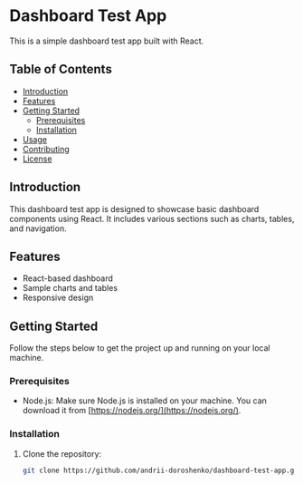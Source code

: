 # Dashboard Test App

This is a simple dashboard test app built with React.

## Table of Contents

- [Introduction](#introduction)
- [Features](#features)
- [Getting Started](#getting-started)
  - [Prerequisites](#prerequisites)
  - [Installation](#installation)
- [Usage](#usage)
- [Contributing](#contributing)
- [License](#license)

## Introduction

This dashboard test app is designed to showcase basic dashboard components using React. It includes various sections such as charts, tables, and navigation.

## Features

- React-based dashboard
- Sample charts and tables
- Responsive design

## Getting Started

Follow the steps below to get the project up and running on your local machine.

### Prerequisites

- Node.js: Make sure Node.js is installed on your machine. You can download it from [https://nodejs.org/](https://nodejs.org/).

### Installation

1. Clone the repository:

   ```bash
   git clone https://github.com/andrii-doroshenko/dashboard-test-app.git
   ```
